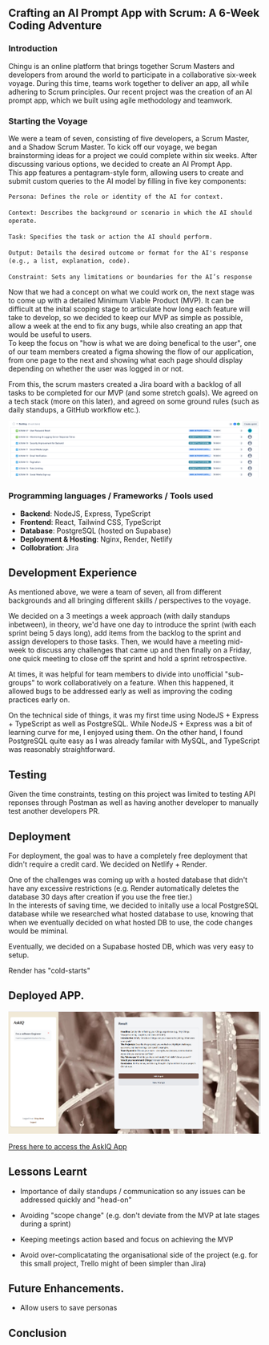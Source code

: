 ## Crafting an AI Prompt App with Scrum: A 6-Week Coding Adventure 

### Introduction
Chingu is an online platform that brings together Scrum Masters and developers from around the world to participate in a collaborative six-week voyage. During this time, teams work together to deliver an app, all while adhering to Scrum principles. Our recent project was the creation of an AI prompt app, which we built using agile methodology and teamwork. 

### Starting the Voyage
We were a team of seven, consisting of five developers, a Scrum Master, and a Shadow Scrum Master. To kick off our voyage, we began brainstorming ideas for a project we could complete within six weeks. After discussing various options, we decided to create an AI Prompt App.   
This app features a pentagram-style form, allowing users to create and submit custom queries to the AI model by filling in five key components:

    Persona: Defines the role or identity of the AI for context.

    Context: Describes the background or scenario in which the AI should operate.

    Task: Specifies the task or action the AI should perform.

    Output: Details the desired outcome or format for the AI's response (e.g., a list, explanation, code).

    Constraint: Sets any limitations or boundaries for the AI’s response

Now that we had a concept on what we could work on, the next stage was to come up with a detailed Minimum Viable Product (MVP).  It can be difficult at the inital scoping stage to articulate how long each feature will take to develop, so we decided to keep our MVP as simple as possible, allow a week at the end to fix any bugs, while also creating an app that would be useful to users.  
To keep the focus on "how is what we are doing benefical to the user", one of our team members created a figma showing the flow of our application, from one page to the next and showing what each page should display depending on whether the user was logged in or not.

From this, the scrum masters created a Jira board with a backlog of all tasks to be completed for our MVP (and some stretch goals). We agreed on a tech stack (more on this later), and agreed on some ground rules (such as daily standups, a GitHub workflow etc.).

![JIRA board](/images/jira_board.PNG)



### Programming languages / Frameworks / Tools used
- **Backend**: NodeJS, Express, TypeScript
- **Frontend**: React, Tailwind CSS, TypeScript
- **Database**: PostgreSQL (hosted on Supabase)
- **Deployment & Hosting**: Nginx, Render, Netlify
- **Collobration**: Jira

## Development Experience
As mentioned above, we were a team of seven, all from different backgrounds and all bringing different skills / perspectives to the voyage.

We decided on a 3 meetings a week approach (with daily standups inbetween), in theory, we'd have one day to introduce the sprint (with each sprint being 5 days long), add items from the backlog to the sprint and assign developers to those tasks. Then, we would have a meeting mid-week to discuss any challenges that came up and then finally on a Friday, one quick meeting to close off the sprint and hold a sprint retrospective.

At times, it was helpful for team members to divide into unofficial "sub-groups" to work collaboratively on a feature. When this happened, it allowed bugs to be addressed early as well as improving the coding practices early on.

On the technical side of things, it was my first time using NodeJS + Express + TypeScript as well as PostgreSQL. While NodeJS + Express was a bit of learning curve for me, I enjoyed using them. On the other hand, I found PostgreSQL quite easy as I was already familar with MySQL, and TypeScript was reasonably straightforward.







## Testing
Given the time constraints, testing on this project was limited to testing API reponses through Postman as well as having another developer to manually test another developers PR.



## Deployment
For deployment, the goal was to have a completely free deployment that didn't require a credit card. We decided on Netlify + Render.

One of the challenges was coming up with a hosted database that didn't have any excessive restrictions (e.g. Render automatically deletes the database 30 days after creation if you use the free tier.)  
In the interests of saving time, we decided to initally use a local PostgreSQL database while we researched what hosted database to use, knowing that when we eventually decided on what hosted DB to use, the code changes would be miminal.

Eventually, we decided on a Supabase hosted DB, which was very easy to setup.

Render has "cold-starts"
## Deployed APP.
![JIRA board](/images/askiq_demo.PNG)  

[Press here to access the AskIQ App](https://) 


## Lessons Learnt
- Importance of daily standups / communication so any issues can be addressed quickly and "head-on"  

- Avoiding "scope change" (e.g. don't deviate from the MVP at late stages during a sprint)

- Keeping meetings action based and focus on achieving the MVP
- Avoid over-complicatating the organisational side of the project (e.g. for this small project, Trello might of been simpler than Jira)

## Future Enhancements.
- Allow users to save personas

## Conclusion


